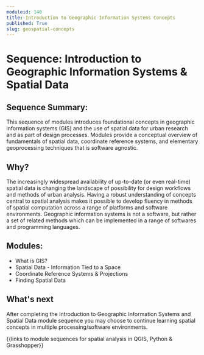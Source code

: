 ```yaml
---
moduleid: 140
title: Introduction to Geographic Information Systems Concepts
published: True
slug: geospatial-concepts
---
```


# Sequence: Introduction to Geographic Information Systems & Spatial Data

## Sequence Summary:

This sequence of modules introduces foundational concepts in geographic information systems (GIS) and the use of spatial data for urban research and as part of design processes. Modules provide a conceptual overview of fundamentals of spatial data, coordinate reference systems, and elementary geoprocessing techniques that is software agnostic.  

## Why?

The increasingly widespread availability of up-to-date (or even real-time) spatial data is changing the landscape of possibility for design workflows and methods of urban analysis. Having a robust understanding of concepts central to spatial analysis makes it possible to develop fluency in methods of spatial computation across a range of platforms and software environments. Geographic information systems is not a software, but rather a set of related methods which can be implemented in a range of softwares and programming languages.  

## Modules:

- What is GIS?
- Spatial Data - Information Tied to a Space
- Coordinate Reference Systems & Projections
- Finding Spatial Data

## What's next

After completing the Introduction to Geographic Information Systems and Spatial Data module sequence you may choose to continue learning spatial concepts in multiple processing/software environments.  

{{links to module sequences for spatial analysis in QGIS, Python & Grasshopper}}
